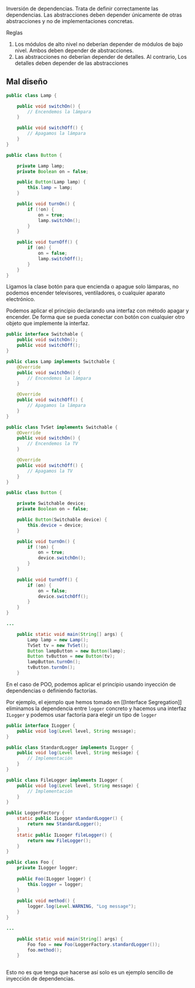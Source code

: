 
Inversión de dependencias. 
Trata de definir correctamente las dependencias. 
Las abstracciones deben depender únicamente de otras abstracciones y no de implementaciones concretas.

Reglas 
1. Los módulos de alto nivel no deberían depender de módulos de bajo nivel. Ambos deben depender de abstracciones.
2. Las abstracciones no deberían depender de detalles. Al contrario, Los detalles deben depender de las abstracciones

## Mal diseño
```java
public class Lamp {

    public void switchOn() {
        // Encendemos la lámpara
    }

    public void switchOff() {
        // Apagamos la lámpara
    }
}

public class Button {

    private Lamp lamp;
    private Boolean on = false;

    public Button(Lamp lamp) {
        this.lamp = lamp;
    }

    public void turnOn() {
        if (!on) {
            on = true;
            lamp.switchOn();
        }
    }

    public void turnOff() {
        if (on) {
            on = false;
            lamp.switchOff();
        }
    }
}
```


Ligamos la clase botón para que encienda o apague solo lámparas, no podemos encender televisores, ventiladores, o cualquier aparato electrónico.

Podemos aplicar el principio declarando una interfaz con método apagar y encender. De forma que se pueda conectar con botón con cualquier otro objeto que implemente la interfaz.
```java
public interface Switchable {
    public void switchOn();
    public void switchOff();
}

public class Lamp implements Switchable {
    @Override
    public void switchOn() {
        // Encendemos la lámpara
    }

    @Override
    public void switchOff() {
        // Apagamos la lámpara
    }
}

public class TvSet implements Switchable {
    @Override
    public void switchOn() {
        // Encendemos la TV
    }

    @Override
    public void switchOff() {
        // Apagamos la TV
    }
}

public class Button {

    private Switchable device;
    private Boolean on = false;

    public Button(Switchable device) {
        this.device = device;
    }

    public void turnOn() {
        if (!on) {
            on = true;
            device.switchOn();
        }
    }

    public void turnOff() {
        if (on) {
            on = false;
            device.switchOff();
        }
    }
}

...

    public static void main(String[] args) {
        Lamp lamp = new Lamp();
        TvSet tv = new TvSet();
        Button lampButton = new Button(lamp);
        Button tvButton = new Button(tv);
        lampButton.turnOn();
        tvButton.turnOn();
    }

```


En el caso de POO, podemos aplicar el principio usando inyección de dependencias o definiendo factorías.

Por ejemplo, el ejemplo que hemos tomado en [[Interface Segregation]] eliminamos la dependencia entre `logger` concreto y hacemos una interfaz `ILogger` y podemos usar factoría para elegir un tipo de `logger`

```java
public interface ILogger {
    public void log(Level level, String message);
}

public class StandardLogger implements ILogger {
    public void log(Level level, String message) {
        // Implementación
    }
}

public class FileLogger implements ILogger {
    public void log(Level level, String message) {
        // Implementación
    }
}

public LoggerFactory {
    static public ILogger standardLogger() {
        return new StandardLogger();
    }
    static public ILooger fileLogger() {
        return new FileLogger();
    }
}

public class Foo {
    private ILogger logger;
    
    public Foo(ILogger logger) {
        this.logger = logger;
    }
    
    public void method() {
        logger.log(Level.WARNING, "Log message");
    }
}

...

    public static void main(String[] args) {
        Foo foo = new Foo(LoggerFactory.standardLogger());
        foo.method();
    }
        
```

Esto no es que tenga que hacerse así solo es un ejemplo sencillo de inyección de dependencias.